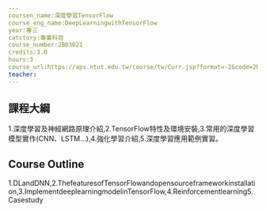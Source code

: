 ```yaml
---
coursen_name:深度學習TensorFlow
course_eng_name:DeepLearningwithTensorFlow
year:專三
catctory:專業科目
course_number:2B03021
credits:3.0
hours:3
course_url:https://aps.ntut.edu.tw/course/tw/Curr.jsp?format=-2&code=2B03021
teacher:
---
```


## 課程大綱

1.深度學習及神經網路原理介紹,2.TensorFlow特性及環境安裝,3.常用的深度學習模型實作(CNN、LSTM…),4.強化學習介紹,5.深度學習應用範例實習。


## Course Outline

1.DLandDNN,2.ThefeaturesofTensorFlowandopensourceframeworkinstallation,3.ImplementdeeplearningmodelinTensorFlow,4.Reinforcementlearning5.Casestudy

